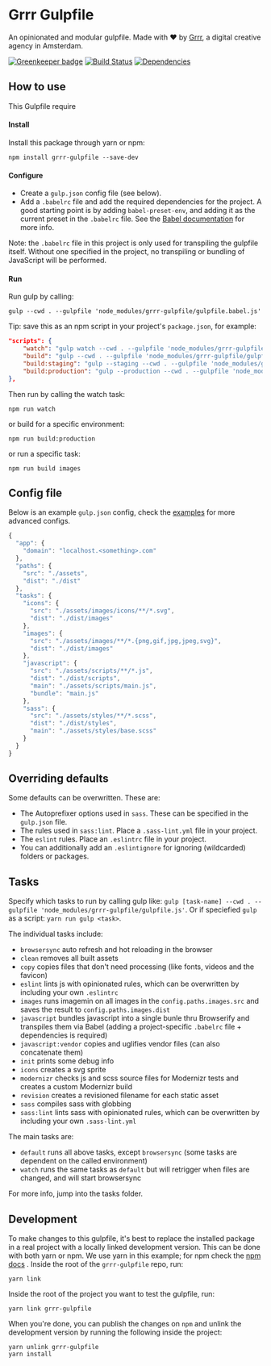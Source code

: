 # Grrr Gulpfile
An opinionated and modular gulpfile.
Made with ❤️ by [Grrr](https://grrr.nl/), a digital creative agency in Amsterdam.

[![Greenkeeper badge](https://badges.greenkeeper.io/grrr-amsterdam/gulpfile.svg)](https://greenkeeper.io/)
[![Build Status](https://travis-ci.org/grrr-amsterdam/gulpfile.svg)](https://travis-ci.org/grrr-amsterdam/gulpfile)
[![Dependencies](https://david-dm.org/grrr-amsterdam/gulpfile.svg)](https://david-dm.org/grrr-amsterdam/gulpfile)


## How to use
This Gulpfile require

#### Install
Install this package through yarn or npm:
```
npm install grrr-gulpfile --save-dev
```

#### Configure
- Create a `gulp.json` config file (see below).
- Add a `.babelrc` file and add the required dependencies for the project. A good starting point is by adding `babel-preset-env`, and adding it as the current preset in the `.babelrc` file. See the [Babel documentation](https://babeljs.io/docs/plugins/preset-env/) for more info.

Note: the `.babelrc` file in this project is only used for transpiling the gulpfile itself. Without one specified in the project, no transpiling or bundling of JavaScript will be performed.

#### Run
Run gulp by calling:
```
gulp --cwd . --gulpfile 'node_modules/grrr-gulpfile/gulpfile.babel.js'
```


Tip: save this as an npm script in your project's `package.json`, for example:
```json
"scripts": {
    "watch": "gulp watch --cwd . --gulpfile 'node_modules/grrr-gulpfile/gulpfile.babel.js'",
    "build": "gulp --cwd . --gulpfile 'node_modules/grrr-gulpfile/gulpfile.babel.js'",
    "build:staging": "gulp --staging --cwd . --gulpfile 'node_modules/grrr-gulpfile/gulpfile.babel.js'",
    "build:production": "gulp --production --cwd . --gulpfile 'node_modules/grrr-gulpfile/gulpfile.babel.js'"
},
```
Then run by calling the watch task:
```
npm run watch
```
or build for a specific environment:
```
npm run build:production
```
or run a specific task:
```
npm run build images
```

## Config file
Below is an example `gulp.json` config, check the [examples](https://github.com/grrr-amsterdam/gulpfile/tree/master/examples) for more advanced configs.

```javascript
{
  "app": {
    "domain": "localhost.<something>.com"
  },
  "paths": {
    "src": "./assets",
    "dist": "./dist"
  },
  "tasks": {
    "icons": {
      "src": "./assets/images/icons/**/*.svg",
      "dist": "./dist/images"
    },
    "images": {
      "src": "./assets/images/**/*.{png,gif,jpg,jpeg,svg}",
      "dist": "./dist/images"
    },
    "javascript": {
      "src": "./assets/scripts/**/*.js",
      "dist": "./dist/scripts",
      "main": "./assets/scripts/main.js",
      "bundle": "main.js"
    },
    "sass": {
      "src": "./assets/styles/**/*.scss",
      "dist": "./dist/styles",
      "main": "./assets/styles/base.scss"
    }
  }
}
```

## Overriding defaults
Some defaults can be overwritten. These are:

- The Autoprefixer options used in `sass`. These can be specified in the `gulp.json` file.
- The rules used in `sass:lint`. Place a `.sass-lint.yml` file in your project.
- The `eslint` rules. Place an `.eslintrc` file in your project.
- You can additionally add an `.eslintignore` for ignoring (wildcarded) folders or packages.

## Tasks
Specify which tasks to run by calling gulp like: `gulp [task-name] --cwd . --gulpfile 'node_modules/grrr-gulpfile/gulpfile.js'`. Or if speciefied `gulp` as a script: `yarn run gulp <task>`.

The individual tasks include:

- `browsersync` auto refresh and hot reloading in the browser
- `clean` removes all built assets
- `copy` copies files that don't need processing (like fonts, videos and the favicon)
- `eslint` lints js with opinionated rules, which can be overwritten by including your own `.eslintrc`
- `images` runs imagemin on all images in the `config.paths.images.src` and saves the result to `config.paths.images.dist`
- `javascript` bundles javascript into a single bunle thru Browserify and transpiles them via Babel (adding a project-specific `.babelrc` file + dependencies is required)
- `javascript:vendor` copies and uglifies vendor files (can also concatenate them)
- `init` prints some debug info
- `icons` creates a svg sprite
- `modernizr` checks js and scss source files for Modernizr tests and creates a custom Modernizr build
- `revision` creates a revisioned filename for each static asset
- `sass` compiles sass with globbing
- `sass:lint` lints sass with opinionated rules, which can be overwritten by including your own `.sass-lint.yml`

The main tasks are:

- `default` runs all above tasks, except `browsersync` (some tasks are dependent on the called environment)
- `watch` runs the same tasks as `default` but will retrigger when files are changed, and will start browsersync

For more info, jump into the tasks folder.

## Development
To make changes to this gulpfile, it's best to replace the installed package in a real project with a locally linked development version. This can be done with both yarn or npm. We use yarn in this example; for npm check the [npm docs](https://docs.npmjs.com/cli/link) . Inside the root of the `grrr-gulpfile` repo, run:
```
yarn link
```
Inside the root of the project you want to test the gulpfile, run:
```
yarn link grrr-gulpfile
```
When you're done, you can publish the changes on `npm` and unlink the development version by running the following inside the project:
```
yarn unlink grrr-gulpfile
yarn install
```
